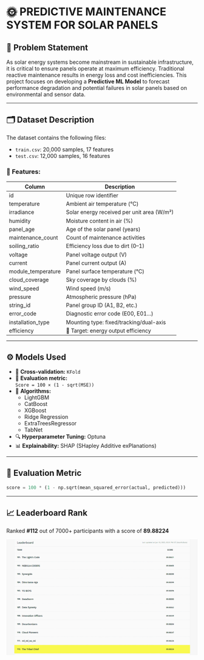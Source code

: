 # 🌞 PREDICTIVE MAINTENANCE SYSTEM FOR SOLAR PANELS

## 🧠 Problem Statement

As solar energy systems become mainstream in sustainable infrastructure, it is critical to ensure panels operate at maximum efficiency. Traditional reactive maintenance results in energy loss and cost inefficiencies. This project focuses on developing a **Predictive ML Model** to forecast performance degradation and potential failures in solar panels based on environmental and sensor data.

---

## 🗂️ Dataset Description

The dataset contains the following files:

- `train.csv`: 20,000 samples, 17 features
- `test.csv`: 12,000 samples, 16 features

### 📌 Features:
| Column | Description |
|--------|-------------|
| id | Unique row identifier |
| temperature | Ambient air temperature (°C) |
| irradiance | Solar energy received per unit area (W/m²) |
| humidity | Moisture content in air (%) |
| panel_age | Age of the solar panel (years) |
| maintenance_count | Count of maintenance activities |
| soiling_ratio | Efficiency loss due to dirt (0–1) |
| voltage | Panel voltage output (V) |
| current | Panel current output (A) |
| module_temperature | Panel surface temperature (°C) |
| cloud_coverage | Sky coverage by clouds (%) |
| wind_speed | Wind speed (m/s) |
| pressure | Atmospheric pressure (hPa) |
| string_id | Panel group ID (A1, B2, etc.) |
| error_code | Diagnostic error code (E00, E01...) |
| installation_type | Mounting type: fixed/tracking/dual-axis |
| efficiency | 🎯 Target: energy output efficiency |

---

## ⚙️ Models Used

- 🔁 **Cross-validation:** `KFold`
- 🧪 **Evaluation metric:**  
  `Score = 100 × (1 - sqrt(MSE))`
- 🧠 **Algorithms:**
  - LightGBM
  - CatBoost
  - XGBoost
  - Ridge Regression
  - ExtraTreesRegressor
  - TabNet
- 🔍 **Hyperparameter Tuning:** Optuna
- 📊 **Explainability:** SHAP (SHapley Additive exPlanations)

---

## 🧪 Evaluation Metric

```python
score = 100 * (1 - np.sqrt(mean_squared_error(actual, predicted)))
```

---

## 📈 Leaderboard Rank

Ranked **#112** out of 7000+ participants with a score of **89.88224**

![Leaderboard Rank](Rank.png)


